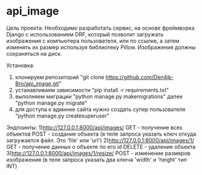 # api_image
Цель проекта:
Необходимо разработать сервис, на основе фреймворка Django c использованием DRF, который позволит загружать изображения с компьютера пользователя, или по ссылке, а затем изменять их размер используя библиотеку Pillow. Изображения должны сохраняться на диск.


Установка:
1) клонируем репозиторий "git clone https://github.com/Den4ik-Bro/api_image.git"
2) устанавливаем зависимости "pip install -r requirements.txt"
3) выполняем миграции "python manage.py makemigrations" далее "python manage.py migrate" 
4) для доступа к админке сайта нужно создать супер пользователя "python manage.py createsuperuser"


Эндпоинты:
1)http://127.0.0.1:8000/api/images/
  GET - получение всех объектов
  POST - создание объекта (в теле запроса указать ключ откуда загружается файл. Это 'file' или 'url')
2)http://127.0.0.1:8000/api/images/1/
  GET - получение данных о объекте по его id
  DELETE - удаление объекта
3)http://127.0.0.1:8000/api/images/1/resize/
  POST - изменение размеров изображения (в теле запроса указать два ключа 'width' и 'height' тип INT)

